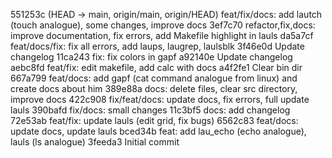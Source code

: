 551253c (HEAD -> main, origin/main, origin/HEAD) feat/fix/docs: add lautch (touch analogue), some changes, improve docs
3ef7c70 refactor,fix,docs: improve documentation, fix errors, add Makefile highlight in lauls
da5a7cf feat/docs/fix: fix all errors, add laups, laugrep, laulsblk
3f46e0d Update changelog
11ca243 fix: fix colors in gapf
a92140e Update changelog
aebc8fd feat/fix: edit makefile, add calc with docs
a4f2fe1 Clear bin dir
667a799 feat/docs: add gapf (cat command analogue from linux) and create docs about him
389e88a docs: delete files, clear src directory, improve docs
422c908 fix/feat/docs: update docs, fix errors, full update lauls
390bafd fix/docs: small changes
11c3bf5 docs: add changelog
72e53ab feat/fix: update lauls (edit grid, fix bugs)
6562c83 feat/docs: update docs, update lauls
bced34b feat: add lau_echo (echo analogue), lauls (ls analogue)
3feeda3 Initial commit
